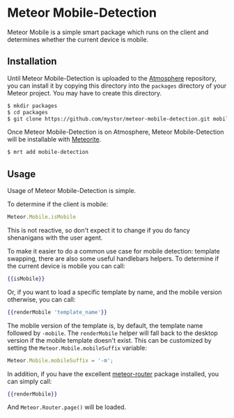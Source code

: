 # Meteor Mobile-Detection

Meteor Mobile is a simple smart package which runs on the client and determines whether the current device is mobile.

## Installation

Until Meteor Mobile-Detection is uploaded to the [Atmosphere](http://atmosphere.meteor.com/) repository, you can install it by copying this directory into the `packages` directory of your Meteor project.  You may have to create this directory.

``` sh
$ mkdir packages
$ cd packages
$ git clone https://github.com/mystor/meteor-mobile-detection.git mobile-detection
```

Once Meteor Mobile-Detection is on Atmosphere, Meteor Mobile-Detection will be installable with [Meteorite](https://github.com/oortcloud/meteorite/).

``` sh
$ mrt add mobile-detection
```

## Usage

Usage of Meteor Mobile-Detection is simple.  

To determine if the client is mobile:
``` javascript
Meteor.Mobile.isMobile
```

This is not reactive, so don't expect it to change if you do fancy shenanigans with the user agent.

To make it easier to do a common use case for mobile detection: template swapping, there are also some useful handlebars helpers.  To determine if the current device is mobile you can call:

``` handlebars
{{isMobile}}
```

Or, if you want to load a specific template by name, and the mobile version otherwise, you can call:

``` handlebars
{{renderMobile 'template_name'}}
```

The mobile version of the template is, by default, the template name followed by `-mobile`.  The `renderMobile` helper will fall back to the desktop version if the mobile template doesn't exist.  This can be customized by setting the `Meteor.Mobile.mobileSuffix` variable:

``` javascript
Meteor.Mobile.mobileSuffix = '-m';
```

In addition, if you have the excellent [meteor-router](https://github.com/tmeasday/meteor-router/) package installed, you can simply call:

``` handlebars
{{renderMobile}}
```

And `Meteor.Router.page()` will be loaded.



